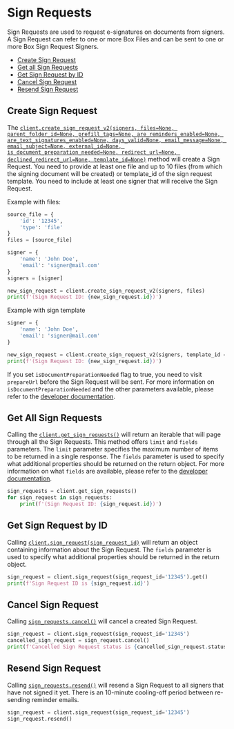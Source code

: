 Sign Requests
==================

Sign Requests are used to request e-signatures on documents from signers.  
A Sign Request can refer to one or more Box Files and can be sent to one or more Box Sign Request Signers.

<!-- START doctoc generated TOC please keep comment here to allow auto update -->
<!-- DON'T EDIT THIS SECTION, INSTEAD RE-RUN doctoc TO UPDATE -->


- [Create Sign Request](#create-sign-request)
- [Get all Sign Requests](#get-all-sign-requests)
- [Get Sign Request by ID](#get-sign-request-by-id)
- [Cancel Sign Request](#cancel-sign-request)
- [Resend Sign Request](#resend-sign-request)

<!-- END doctoc generated TOC please keep comment here to allow auto update -->

Create Sign Request
------------------------

The [`client.create_sign_request_v2(signers, files=None, parent_folder_id=None, prefill_tags=None, are_reminders_enabled=None, are_text_signatures_enabled=None, days_valid=None, email_message=None, email_subject=None, external_id=None, is_document_preparation_needed=None, redirect_url=None, declined_redirect_url=None, template_id=None)`][create-sign-request]
method will create a Sign Request. You need to provide at least one file and up to 10 files (from which the signing document will be created) or template_id of the sign request template. You need to include at least one signer that will receive the Sign Request.

Example with files:

<!-- sample post_sign_requests -->

```python
source_file = {
    'id': '12345',
    'type': 'file'
}
files = [source_file]

signer = {
    'name': 'John Doe',
    'email': 'signer@mail.com'
}
signers = [signer]

new_sign_request = client.create_sign_request_v2(signers, files)
print(f'(Sign Request ID: {new_sign_request.id})')
```

Example with sign template

```python
signer = {
    'name': 'John Doe',
    'email': 'signer@mail.com'
}

new_sign_request = client.create_sign_request_v2(signers, template_id = '12345')
print(f'(Sign Request ID: {new_sign_request.id})')
```

If you set ```isDocumentPreparationNeeded``` flag to true, you need to visit ```prepareUrl``` before the Sign Request will be sent. 
For more information on ```isDocumentPreparationNeeded``` and the other parameters available, please refer to the [developer documentation](https://developer.box.com/guides/sign-request/).

[create-sign-request]: https://box-python-sdk.readthedocs.io/en/latest/boxsdk.client.html#boxsdk.client.client.Client.create_sign_request

Get All Sign Requests
------------------------

Calling the [`client.get_sign_requests()`][get-all-sign-requests]
will return an iterable that will page through all the Sign Requests. This method offers `limit` and `fields` parameters. The `limit` parameter specifies the maximum number of items to be returned in a single response. The `fields` parameter is used to specify what additional properties should be returned on the return object. For more information on what `fields` are available, please refer to the [developer documentation](https://developer.box.com/guides/box-sign/).

<!-- sample get_sign_requests -->
```python
sign_requests = client.get_sign_requests()
for sign_request in sign_requests:
    print(f'(Sign Request ID: {sign_request.id})')
```

[get-all-sign-requests]: https://box-python-sdk.readthedocs.io/en/latest/boxsdk.client.html#boxsdk.client.client.Client.get_sign_requests

Get Sign Request by ID
------------------------

Calling [`client.sign_request(sign_request_id)`][get-sign-request-by-id] will return an object
containing information about the Sign Request.
The `fields` parameter is used to specify what additional properties should be returned in the return object.

<!-- sample get_sign_requests_id -->
```python
sign_request = client.sign_request(sign_request_id='12345').get()
print(f'Sign Request ID is {sign_request.id}')
```

[get-sign-request-by-id]: https://box-python-sdk.readthedocs.io/en/latest/boxsdk.client.html#boxsdk.client.client.Client.sign_request

Cancel Sign Request
------------------------

Calling [`sign_requests.cancel()`][cancel-sign-request] will cancel a created Sign Request.

<!-- sample post_sign_requests_id_cancel -->
```python
sign_request = client.sign_request(sign_request_id='12345')
cancelled_sign_request = sign_request.cancel()
print(f'Cancelled Sign Request status is {cancelled_sign_request.status}')
```

[cancel-sign-request]: https://box-python-sdk.readthedocs.io/en/latest/boxsdk.object.html#boxsdk.object.retention_policy.SignRequest.cancel

Resend Sign Request
------------------------

Calling [`sign_requests.resend()`][resend-sign-request] will resend a Sign Request to all signers that have not signed it yet.
There is an 10-minute cooling-off period between re-sending reminder emails.

<!-- sample post_sign_requests_id_resend -->
```python
sign_request = client.sign_request(sign_request_id='12345')
sign_request.resend()
```

[resend-sign-request]: https://box-python-sdk.readthedocs.io/en/latest/boxsdk.object.html#boxsdk.object.retention_policy.SignRequest.resend
